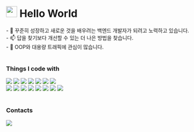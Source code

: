 <h1><img src="https://emojis.slackmojis.com/emojis/images/1531849430/4246/blob-sunglasses.gif?1531849430" width="30"/> Hello World</h1>
- 💬 꾸준히 성장하고 새로운 것을 배우려는 백엔드 개발자가 되려고 노력하고 있습니다. <br>
- 📫 답을 찾기보다 개선할 수 있는 더 나은 방법을 찾습니다. <br>
- 👯 OOP와 대용량 트래픽에 관심이 많습니다.

<br>
<br>


<h3>Things I code with</h3>

<div>
  <img src="https://img.shields.io/badge/Amazon AWS-232F3E?style=flat-square&logo=amazonaws&logoColor=white"/>
  <img src="https://img.shields.io/badge/Apache Tomcat-F8DC75?style=flat-square&logo=apachetomcat&logoColor=black"/>
  <img src="https://img.shields.io/badge/Docker-2496ED?style=flat-square&logo=Docker&logoColor=white"/>
  <img src="https://img.shields.io/badge/Git-F05032?style=flat-square&logo=git&logoColor=white"/>
  <img src="https://img.shields.io/badge/GitHub-181717?style=flat-square&logo=GitHub&logoColor=white"/>
  <img src="https://img.shields.io/badge/Heroku-430098?style=flat-square&logo=Heroku&logoColor=white"/>
  <img src="https://img.shields.io/badge/java-007396?style=flat-square&logo=java&logoColor=white"/>
  <br>
  
  <img src="https://img.shields.io/badge/Linux-FCC624?style=flat-square&logo=linux&logoColor=black"/>
  <img src="https://img.shields.io/badge/MySQL-4479A1?style=flat-square&logo=MySQL&logoColor=white"/>
  <img src="https://img.shields.io/badge/Postman-FF6C37?style=flat-square&logo=Postman&logoColor=white"/>
  <img src="https://img.shields.io/badge/Python-3776AB?style=flat-square&logo=Python&logoColor=white"/>
  <img src="https://img.shields.io/badge/Spring-6DB33F?style=flat-square&logo=Spring&logoColor=white"/>
  <img src="https://img.shields.io/badge/SpringBoot-6DB33F?style=flat-square&logo=SpringBoot&logoColor=white"/>
  <img src="https://img.shields.io/badge/Ubuntu-E95420?style=flat-square&logo=Ubuntu&logoColor=white"/>
  <img src="https://img.shields.io/badge/Mysql-E6B91E?style=flat-square&logo=MySql&logoColor=white"/>
</div>


<br>

<h3>Contacts</h3>
<div>
  <img src="https://img.shields.io/badge/Gmail-d14836?style=flat-square&logo=Gmail&logoColor=white&link=mailto:cjyeon1022@gmail.com)" />
</div>
